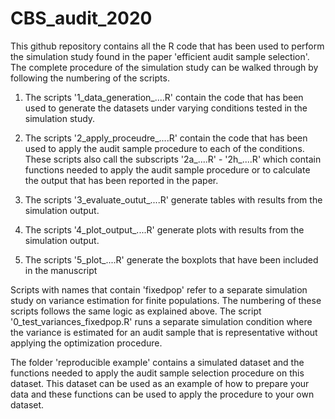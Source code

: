 # CBS_audit_2020
This github repository contains all the R code that has been used to perform the simulation study found in the paper 
'efficient audit sample selection'. The complete procedure of the simulation study can be walked through by following the numbering
of the scripts. 

1. The scripts '1_data_generation_....R' contain the code that has been used to generate the datasets under varying conditions tested 
in the simulation study. 

2. The scripts '2_apply_proceudre_....R' contain the code that has been used to apply the audit sample procedure to each of the conditions.
These scripts also call the subscripts '2a_....R' - '2h_....R' which contain functions needed to apply the audit sample procedure or to
calculate the output that has been reported in the paper. 

3. The scripts '3_evaluate_outut_....R' generate tables with results from the simulation output.

4. The scripts '4_plot_output_....R' generate plots with results from the simulation output.

5. The scripts '5_plot_....R' generate the boxplots that have been included in the manuscript

Scripts with names that contain 'fixedpop' refer to a separate simulation study on variance estimation for finite populations.
The numbering of these scripts follows the same logic as explained above. The script '0_test_variances_fixedpop.R' runs a separate
simulation condition where the variance is estimated for an audit sample that is representative without applying the optimization procedure.

The folder 'reproducible example' contains a simulated dataset and the functions needed to apply the audit sample selection procedure 
on this dataset. This dataset can be used as an example of how to prepare your data and these functions can be used to apply the procedure
to your own dataset. 
